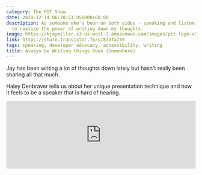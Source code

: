 ```yaml
---
category: The PIT Show
date: 2020-12-14 06:20:51.956000+00:00
description: As someone who's been on both sides - speaking and listening - I've come
  to realize the power of writing down my thoughts.
image: https://kjaymiller.s3-us-west-2.amazonaws.com/images/pit-logo-v5.jpg
link: https://share.transistor.fm/s/873fa739
tags: speaking, developer advocacy, accessibility, writing
title: Always be Writing things Down (Somewhere)
---
```


Jay has been writing a lot of thoughts down lately but hasn't really been sharing all that much.

Haley Denbraver tells us about her unique presentation technique and how it feels to be a speaker that is hard of hearing.

<iframe width="100%" height="180" frameborder="no" scrolling="no" seamless src="https://share.transistor.fm/e/873fa739"></iframe>